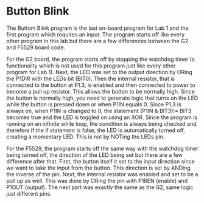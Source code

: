 # Button Blink
The Buttom Blink program is the last on-board program for Lab 1 and the first program which requires an input.  The program starts off like every other program in this lab but there are a few differences between the G2 and F5529 board code.

For the G2 board, the program starts off by stopping the watchdog timer (a functionality which is not used for this program just like every other program for Lab 1). Next, the LED was set to the output direction by ORing the P1DIR with the LEDs bit (BIT0). Then the internal resistor, that is connected to the button at P1.3, is enabled and then connected to power to become a pull up resistor.  This allows the button to be normally high.  Since the button is normally high, you need to generate logic that turns on the LED while the button is pressed down or when P1IN equals 0.  Since P1.3 is always on, when P1IN is changed to 0, the statement (P1IN & BIT3)!= BIT3 becomes true and the LED is toggled on using an XOR.  Since the program is running on an infinite while loop, the condition is always being checked and therefore if the if statement is false, the LED is automatically turned off, creating a momentary LED.  This is not by NOTing the LEDs pin.

For the F5529, the program starts off the same way with the watchdog timer being turned off, the direction of the LED being set but there are a few difference after that.  First, the button itself it set to the input direction since we want to take the input from the button.  This direction is set by ANDing the inverse of the pin.  Next, the internal resistor was enabled and set to be a pull up as well.  This was done by ORing the pin with P1REN (enable) and P1OUT (output).  The next part was exactly the same as the G2, same logic just different pins.
